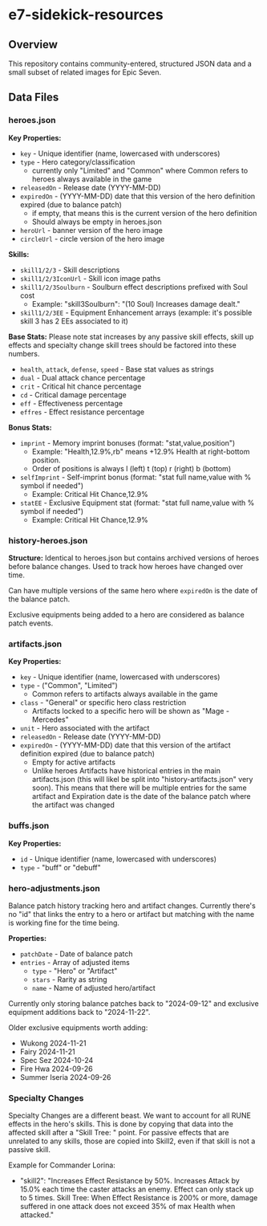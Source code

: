 # e7-sidekick-resources

## Overview

This repository contains community-entered, structured JSON data and a small subset of related images for Epic Seven.

## Data Files

### heroes.json

**Key Properties:**
- `key` - Unique identifier (name, lowercased with underscores)
- `type` - Hero category/classification
  - currently only "Limited" and "Common" where Common refers to heroes always available in the game
- `releasedOn` - Release date (YYYY-MM-DD)
- `expiredOn` - (YYYY-MM-DD) date that this version of the hero definition expired (due to balance patch)
  - if empty, that means this is the current version of the hero definition 
  - Should always be empty in heroes.json
- `heroUrl` - banner version of the hero image
- `circleUrl` - circle version of the hero image

**Skills:**
- `skill1/2/3` - Skill descriptions
- `skill1/2/3IconUrl` - Skill icon image paths
- `skill1/2/3Soulburn` - Soulburn effect descriptions prefixed with Soul cost
  - Example: "skill3Soulburn": "(10 Soul) Increases damage dealt." 
- `skill1/2/3EE` - Equipment Enhancement arrays (example: it's possible skill 3 has 2 EEs associated to it)

**Base Stats:**
Please note stat increases by any passive skill effects, skill up effects and specialty change skill trees should be factored into these numbers.

- `health`, `attack`, `defense`, `speed` - Base stat values as strings
- `dual` - Dual attack chance percentage
- `crit` - Critical hit chance percentage
- `cd` - Critical damage percentage
- `eff` - Effectiveness percentage
- `effres` - Effect resistance percentage

**Bonus Stats:**
- `imprint` - Memory imprint bonuses (format: "stat,value,position")
  - Example: "Health,12.9%,rb" means +12.9% Health at right-bottom position. 
  - Order of positions is always l (left) t (top) r (right) b (bottom)
- `selfImprint` - Self-imprint bonus (format: "stat full name,value with % symbol if needed")
  - Example: Critical Hit Chance,12.9%
- `statEE` - Exclusive Equipment stat (format: "stat full name,value with % symbol if needed")
  - Example: Critical Hit Chance,12.9%

### history-heroes.json

**Structure:** Identical to heroes.json but contains archived versions of heroes before balance changes. Used to track how heroes have changed over time.

Can have multiple versions of the same hero where `expiredOn` is the date of the balance patch. 

Exclusive equipments being added to a hero are considered as balance patch events.

### artifacts.json

**Key Properties:**
- `key` - Unique identifier  (name, lowercased with underscores)
- `type` - ("Common", "Limited")
  - Common refers to artifacts always available in the game
- `class` - "General" or specific hero class restriction
  - Artifacts locked to a specific hero will be shown as "Mage - Mercedes"
- `unit` - Hero associated with the artifact
- `releasedOn` - Release date (YYYY-MM-DD)
- `expiredOn` - (YYYY-MM-DD) date that this version of the artifact definition expired (due to balance patch)
  - Empty for active artifacts
  - Unlike heroes Artifacts have historical entries in the main artifacts.json (this will likel be split into "history-artifacts.json" very soon). This means that there will be multiple entries for the same artifact and Expiration date is the date of the balance patch where the artifact was changed

### buffs.json

**Key Properties:**
- `id` - Unique identifier (name, lowercased with underscores)
- `type` - "buff" or "debuff"

### hero-adjustments.json

Balance patch history tracking hero and artifact changes. Currently there's no "id" that links the entry to a hero or artifact but matching with the name is working fine for the time being. 

**Properties:**
- `patchDate` - Date of balance patch
- `entries` - Array of adjusted items
  - `type` - "Hero" or "Artifact"
  - `stars` - Rarity as string
  - `name` - Name of adjusted hero/artifact

Currently only storing balance patches back to "2024-09-12" and exclusive equipment additions back to "2024-11-22".

Older exclusive equipments worth adding:
- Wukong 2024-11-21
- Fairy 2024-11-21
- Spec Sez 2024-10-24
- Fire Hwa 2024-09-26
- Summer Iseria 2024-09-26

### Specialty Changes

Specialty Changes are a different beast. We want to account for all RUNE effects in the hero's skills. This is done by copying that data into the affected skill after a "Skill Tree: " point. For passive effects that are unrelated to any skills, those are copied into Skill2, even if that skill is not a passive skill. 

Example for Commander Lorina:
- "skill2": "Increases Effect Resistance by 50%. Increases Attack by 15.0% each time the caster attacks an enemy. Effect can only stack up to 5 times. Skill Tree: When Effect Resistance is 200% or more, damage suffered in one attack does not exceed 35% of max Health when attacked."

